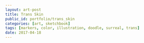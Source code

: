 ```yaml
---
layout: art-post
title: Trans Skin
public_id: portfolio/trans_skin
categories: [art, sketchbook]
tags: [markers, color, illustration, doodle, surreal, trans]
date: 2017-04-18
---
```

